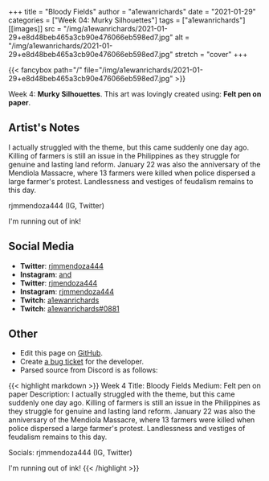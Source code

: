 +++
title =       "Bloody Fields"
author =      "a1ewanrichards"
date =        "2021-01-29"
categories =  ["Week 04: Murky Silhouettes"]
tags =        ["a1ewanrichards"]
[[images]]
                      src = "/img/a1ewanrichards/2021-01-29+e8d48beb465a3cb90e476066eb598ed7.jpg"
                      alt = "/img/a1ewanrichards/2021-01-29+e8d48beb465a3cb90e476066eb598ed7.jpg"
                      stretch = "cover"
+++


{{< fancybox path="/" file="/img/a1ewanrichards/2021-01-29+e8d48beb465a3cb90e476066eb598ed7.jpg" >}}


Week 4: **Murky Silhouettes**. This art was lovingly created using: **Felt pen on paper**.

## Artist's Notes

I actually struggled with the theme, but this came suddenly one day ago. Killing of farmers is still an issue in the Philippines as they struggle for genuine and lasting land reform. January 22 was also the anniversary of the Mendiola Massacre, where 13 farmers were killed when police dispersed a large farmer's protest. Landlessness and vestiges of feudalism remains to this day.

rjmmendoza444 (IG, Twitter)

I'm running out of ink!

## Social Media

- **Twitter**: [rjmmendoza444]()
- **Instagram**: [and]()
- **Twitter**: [rjmendoza444]()
- **Instagram**: [rjmmendoza444]()
- **Twitch**: [a1ewanrichards]()
- **Twitch**: [a1ewanrichards#0881]()


## Other

- Edit this page on [GitHub](https://github.com/teaminkling/web-refresh/edit/main/blog/content/blog/a1ewanrichards-week-4-759c.md).
- Create [a bug ticket](https://github.com/teaminkling/web-refresh/issues/new?assignees=&labels=bug&template=problem-report.md&title=) for the developer.
- Parsed source from Discord is as follows:

{{< highlight markdown >}}
Week 4
Title: Bloody Fields
Medium: Felt pen on paper
Description: I actually struggled with the theme, but this came suddenly one day ago. Killing of farmers is still an issue in the Philippines as they struggle for genuine and lasting land reform. January 22 was also the anniversary of the Mendiola Massacre, where 13 farmers were killed when police dispersed a large farmer's protest. Landlessness and vestiges of feudalism remains to this day.

Socials: rjmmendoza444 (IG, Twitter)

I'm running out of ink!
{{< /highlight >}}